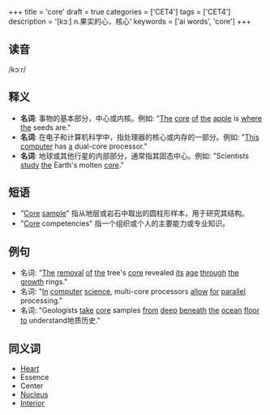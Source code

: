 +++
title = 'core'
draft = true
categories = ['CET4']
tags = ['CET4']
description = '[kɔː] n.果实的心，核心'
keywords = ['ai words', 'core']
+++

## 读音
/kɔːr/

## 释义
- **名词**: 事物的基本部分，中心或内核。例如: "[The](/post/the/) [core](/post/core/) [of](/post/of/) [the](/post/the/) [apple](/post/apple/) is [where](/post/where/) [the](/post/the/) seeds are."
- **名词**: 在电子和计算机科学中，指处理器的核心或内存的一部分。例如: "[This](/post/this/) [computer](/post/computer/) has [a](/post/a/) dual-core processor."
- **名词**: 地球或其他行星的内部部分，通常指其固态中心。例如: "Scientists [study](/post/study/) [the](/post/the/) Earth's molten [core](/post/core/)."

## 短语
- "[Core](/post/core/) [sample](/post/sample/)" 指从地层或岩石中取出的圆柱形样本，用于研究其结构。
- "[Core](/post/core/) competencies" 指一个组织或个人的主要能力或专业知识。

## 例句
- 名词: "[The](/post/the/) [removal](/post/removal/) [of](/post/of/) [the](/post/the/) tree's [core](/post/core/) revealed [its](/post/its/) [age](/post/age/) [through](/post/through/) [the](/post/the/) [growth](/post/growth/) rings."
- 名词: "[In](/post/in/) [computer](/post/computer/) [science](/post/science/), multi-core processors [allow](/post/allow/) [for](/post/for/) [parallel](/post/parallel/) processing."
- 名词: "Geologists [take](/post/take/) [core](/post/core/) samples [from](/post/from/) [deep](/post/deep/) [beneath](/post/beneath/) [the](/post/the/) [ocean](/post/ocean/) [floor](/post/floor/) [to](/post/to/) understand地质历史."

## 同义词
- [Heart](/post/heart/)
- Essence
- Center
- [Nucleus](/post/nucleus/)
- [Interior](/post/interior/)
